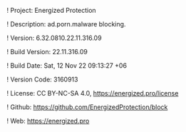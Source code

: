 ! Project: Energized Protection

! Description: ad.porn.malware blocking.

! Version: 6.32.0810.22.11.316.09

! Build Version: 22.11.316.09

! Build Date: Sat, 12 Nov 22 09:13:27 +06

! Version Code: 3160913

! License: CC BY-NC-SA 4.0, https://energized.pro/license

! Github: https://github.com/EnergizedProtection/block

! Web: https://energized.pro
